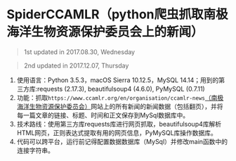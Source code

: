 # SpiderCCAMLR（python爬虫抓取南极海洋生物资源保护委员会上的新闻）

>1st updated in 2017.08.30, Wednesday

>2nd updated in 2017.12.07, Thursday

1. 使用语言：Python 3.5.3，macOS Sierra 10.12.5，MySQL 14.14；用到的第三方库:requests (2.17.3), beautifulsoup4 (4.6.0), PyMySQL (0.7.11)
2. 功能：抓取`https://www.ccamlr.org/en/organisation/ccamlr-news`[（南极海洋生物资源保护委员会）](https://www.ccamlr.org/en/organisation/ccamlr-news)网站上的所有新闻的新闻数据（包括翻页），并将每一篇文章的链接、标题、时间和正文保存到MySql数据库中。
3. 技术路线：使用第三方库requests库进行网页抓取，beautifulsoup4库解析HTML网页，正则表达式提取有用的网页信息，PyMySQL库操作数据库。
4. 代码可以跨平台，运行前记得配置数据数据库（MySql）并修改main函数中的连接字符串。

